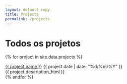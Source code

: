 ```yaml
---
layout: default copy
title: Projects
permalink: /projects
---
```


<div>
  <div class="post-heading">
    <h1 class="post-title">Todos os projetos</h1>
  </div>

  {% for project in site.data.projects %}

  <div class="list-entry">
    <div><a target="_blank" rel="noopener" href="{{ project.url }}">{{ project.name }}</a> <span class="faded">{{ project.date | date: "%d/%m/%Y" }}</span></div>
    <div>{{ project.description_html }}</div>
  </div>
  {% endfor %}
</div>
